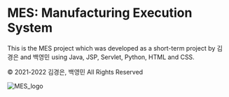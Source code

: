 # MES: Manufacturing Execution System
This is the MES project which was developed as a short-term project by 김경은 and 백영민 using Java, JSP, Servlet, Python, HTML and CSS.

© 2021-2022 김경은, 백영민 All Rights Reserved

![MES_logo](https://user-images.githubusercontent.com/89727162/137254651-32b2e530-ec76-425a-a933-4aacd556226b.png)
